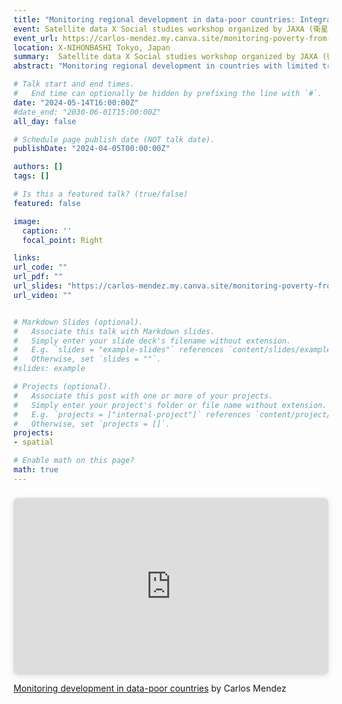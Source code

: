 ```yaml
---
title: "Monitoring regional development in data-poor countries: Integrating satellite images, socioeconomic surveys, and machine learning"
event: Satellite data X Social studies workshop organized by JAXA (衛星データ×経済社会学　ワークショップ)
event_url: https://carlos-mendez.my.canva.site/monitoring-poverty-from-above2024
location: X-NIHONBASHI Tokyo, Japan
summary:  Satellite data X Social studies workshop organized by JAXA (衛星データ×経済社会学　ワークショップ)
abstract: "Monitoring regional development in countries with limited traditional data sources poses a significant obstacle for tracking the achivement of the sustainable development goals. Standard approaches depend heavily on socioeconomic surveys, which can be expensive and logistically difficult in poor subnational regions. This presentation shows how integrating earth observation data, socioeconomic surveys, and machine learning techniques can mitigate these challenges. ."

# Talk start and end times.
#   End time can optionally be hidden by prefixing the line with `#`.
date: "2024-05-14T16:00:00Z"
#date_end: "2030-06-01T15:00:00Z"
all_day: false

# Schedule page publish date (NOT talk date).
publishDate: "2024-04-05T00:00:00Z"

authors: []
tags: []

# Is this a featured talk? (true/false)
featured: false

image:
  caption: ''
  focal_point: Right

links:
url_code: ""
url_pdf: ""
url_slides: "https://carlos-mendez.my.canva.site/monitoring-poverty-from-above2024"
url_video: ""


# Markdown Slides (optional).
#   Associate this talk with Markdown slides.
#   Simply enter your slide deck's filename without extension.
#   E.g. `slides = "example-slides"` references `content/slides/example-slides.md`.
#   Otherwise, set `slides = ""`.
#slides: example

# Projects (optional).
#   Associate this post with one or more of your projects.
#   Simply enter your project's folder or file name without extension.
#   E.g. `projects = ["internal-project"]` references `content/project/deep-learning/index.md`.
#   Otherwise, set `projects = []`.
projects:
- spatial

# Enable math on this page?
math: true
---
```



<div style="position: relative; width: 100%; height: 0; padding-top: 56.2225%;
 padding-bottom: 0; box-shadow: 0 2px 8px 0 rgba(63,69,81,0.16); margin-top: 1.6em; margin-bottom: 0.9em; overflow: hidden;
 border-radius: 8px; will-change: transform;">
  <iframe loading="lazy" style="position: absolute; width: 100%; height: 100%; top: 0; left: 0; border: none; padding: 0;margin: 0;"
    src="https:&#x2F;&#x2F;www.canva.com&#x2F;design&#x2F;DAGBzfslC4s&#x2F;VObV1i-nIBq-j0l_a3c1Vw&#x2F;view?embed" allowfullscreen="allowfullscreen" allow="fullscreen">
  </iframe>
</div>
<a href="https:&#x2F;&#x2F;www.canva.com&#x2F;design&#x2F;DAGBzfslC4s&#x2F;VObV1i-nIBq-j0l_a3c1Vw&#x2F;view?utm_content=DAGBzfslC4s&amp;utm_campaign=designshare&amp;utm_medium=embeds&amp;utm_source=link" target="_blank" rel="noopener">Monitoring development in data-poor countries</a> by Carlos Mendez